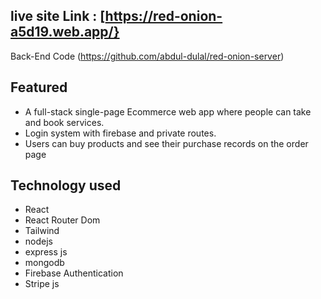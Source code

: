 ## live site Link : [https://red-onion-a5d19.web.app/}

 Back-End Code (https://github.com/abdul-dulal/red-onion-server)


## Featured 
* A full-stack single-page Ecommerce web app where people can take and book
services.
* Login system with firebase and private routes.
* Users can buy products and see their purchase records on the order page


 ##  Technology used
 * React 
 * React Router Dom
 * Tailwind
 * nodejs
 * express js
 * mongodb
 * Firebase Authentication
 * Stripe js

